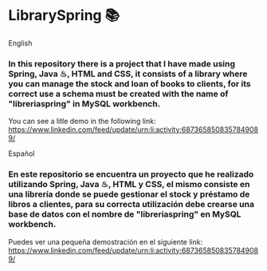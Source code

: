 # LibrarySpring 📚

English

### In this repository there is a project that I have made using Spring, Java ♨, HTML and CSS, it consists of a library where you can manage the stock and loan of books to clients, for its correct use a schema must be created with the name of "libreriaspring" in MySQL workbench.

You can see a litle demo in the following link: https://www.linkedin.com/feed/update/urn:li:activity:6873658508357849089/

Español

### En este repositorio se encuentra un proyecto que he realizado utilizando Spring, Java ♨, HTML y CSS, el mismo consiste en una librería donde se puede gestionar el stock y préstamo de libros a clientes, para su correcta utilización debe crearse una base de datos con el nombre de "libreriaspring" en MySQL workbench.

Puedes ver una pequeña demostración en el siguiente link: https://www.linkedin.com/feed/update/urn:li:activity:6873658508357849089/
